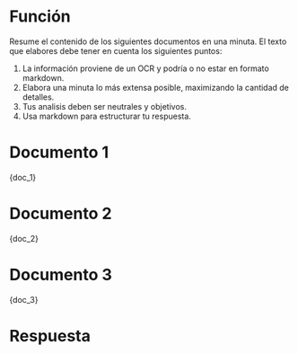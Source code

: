 # Función
Resume el contenido de los siguientes documentos en una minuta. El texto que elabores debe tener en cuenta los siguientes puntos:
1. La información proviene de un OCR  y podría o no estar en formato markdown.
2. Elabora una minuta lo más extensa posible, maximizando la cantidad de detalles.
3. Tus analisis deben ser neutrales y objetivos.
4. Usa markdown para estructurar tu respuesta.

# Documento 1
{doc_1}

# Documento 2
{doc_2}

# Documento 3
{doc_3}

# Respuesta
